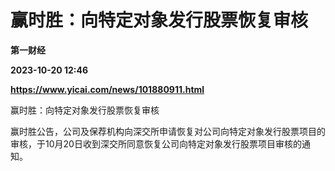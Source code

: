 # 赢时胜：向特定对象发行股票恢复审核
**第一财经**

**2023-10-20 12:46**

**https://www.yicai.com/news/101880911.html**

赢时胜：向特定对象发行股票恢复审核

赢时胜公告，公司及保荐机构向深交所申请恢复对公司向特定对象发行股票项目的审核，于10月20日收到深交所同意恢复公司向特定对象发行股票项目审核的通知。